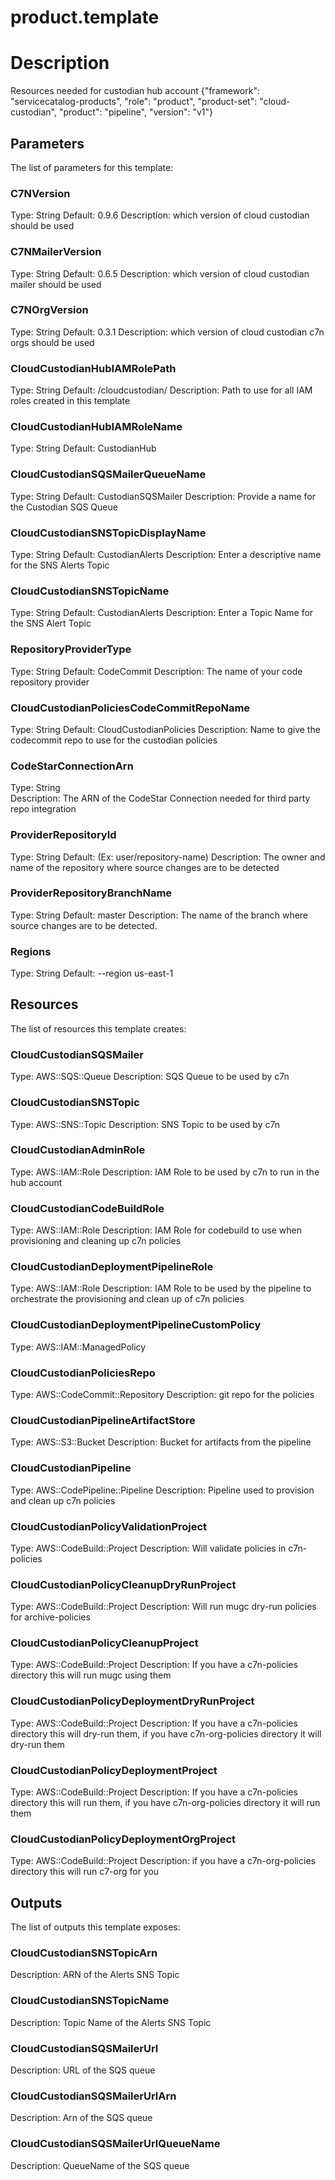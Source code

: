 # product.template
# Description
Resources needed for custodian hub account
{"framework": "servicecatalog-products", "role": "product", "product-set": "cloud-custodian", "product": "pipeline", "version": "v1"}


## Parameters
The list of parameters for this template:

### C7NVersion 
Type: String 
Default: 0.9.6 
Description: which version of cloud custodian should be used 
### C7NMailerVersion 
Type: String 
Default: 0.6.5 
Description: which version of cloud custodian mailer should be used 
### C7NOrgVersion 
Type: String 
Default: 0.3.1 
Description: which version of cloud custodian c7n orgs should be used 
### CloudCustodianHubIAMRolePath 
Type: String 
Default: /cloudcustodian/ 
Description: Path to use for all IAM roles created in this template 
### CloudCustodianHubIAMRoleName 
Type: String 
Default: CustodianHub  
### CloudCustodianSQSMailerQueueName 
Type: String 
Default: CustodianSQSMailer 
Description: Provide a name for the Custodian SQS Queue 
### CloudCustodianSNSTopicDisplayName 
Type: String 
Default: CustodianAlerts 
Description: Enter a descriptive name for the SNS Alerts Topic 
### CloudCustodianSNSTopicName 
Type: String 
Default: CustodianAlerts 
Description: Enter a Topic Name for the SNS Alert Topic 
### RepositoryProviderType 
Type: String 
Default: CodeCommit 
Description: The name of your code repository provider 
### CloudCustodianPoliciesCodeCommitRepoName 
Type: String 
Default: CloudCustodianPolicies 
Description: Name to give the codecommit repo to use for the custodian policies 
### CodeStarConnectionArn 
Type: String  
Description: The ARN of the CodeStar Connection needed for third party repo integration 
### ProviderRepositoryId 
Type: String 
Default: (Ex: user/repository-name) 
Description: The owner and name of the repository where source changes are to be detected 
### ProviderRepositoryBranchName 
Type: String 
Default: master 
Description: The name of the branch where source changes are to be detected. 
### Regions 
Type: String 
Default: --region us-east-1  

## Resources
The list of resources this template creates:

### CloudCustodianSQSMailer 
Type: AWS::SQS::Queue 
Description: SQS Queue to be used by c7n 
### CloudCustodianSNSTopic 
Type: AWS::SNS::Topic 
Description: SNS Topic to be used by c7n 
### CloudCustodianAdminRole 
Type: AWS::IAM::Role 
Description: IAM Role to be used by c7n to run in the hub account 
### CloudCustodianCodeBuildRole 
Type: AWS::IAM::Role 
Description: IAM Role for codebuild to use when provisioning and cleaning up c7n policies 
### CloudCustodianDeploymentPipelineRole 
Type: AWS::IAM::Role 
Description: IAM Role to be used by the pipeline to orchestrate the provisioning and clean up of c7n policies 
### CloudCustodianDeploymentPipelineCustomPolicy 
Type: AWS::IAM::ManagedPolicy  
### CloudCustodianPoliciesRepo 
Type: AWS::CodeCommit::Repository 
Description: git repo for the policies 
### CloudCustodianPipelineArtifactStore 
Type: AWS::S3::Bucket 
Description: Bucket for artifacts from the pipeline 
### CloudCustodianPipeline 
Type: AWS::CodePipeline::Pipeline 
Description: Pipeline used to provision and clean up c7n policies 
### CloudCustodianPolicyValidationProject 
Type: AWS::CodeBuild::Project 
Description: Will validate policies in c7n-policies 
### CloudCustodianPolicyCleanupDryRunProject 
Type: AWS::CodeBuild::Project 
Description: Will run mugc dry-run policies for archive-policies 
### CloudCustodianPolicyCleanupProject 
Type: AWS::CodeBuild::Project 
Description: If you have a c7n-policies directory this will run mugc using them 
### CloudCustodianPolicyDeploymentDryRunProject 
Type: AWS::CodeBuild::Project 
Description: If you have a c7n-policies directory this will dry-run them, if you have c7n-org-policies directory it will dry-run them 
### CloudCustodianPolicyDeploymentProject 
Type: AWS::CodeBuild::Project 
Description: If you have a c7n-policies directory this will run them, if you have c7n-org-policies directory it will run them 
### CloudCustodianPolicyDeploymentOrgProject 
Type: AWS::CodeBuild::Project 
Description: if you have a c7n-org-policies directory this will run c7-org for you 

## Outputs
The list of outputs this template exposes:

### CloudCustodianSNSTopicArn 
Description: ARN of the Alerts SNS Topic  

### CloudCustodianSNSTopicName 
Description: Topic Name of the Alerts SNS Topic  

### CloudCustodianSQSMailerUrl 
Description: URL of the SQS queue  

### CloudCustodianSQSMailerUrlArn 
Description: Arn of the SQS queue  

### CloudCustodianSQSMailerUrlQueueName 
Description: QueueName of the SQS queue  

